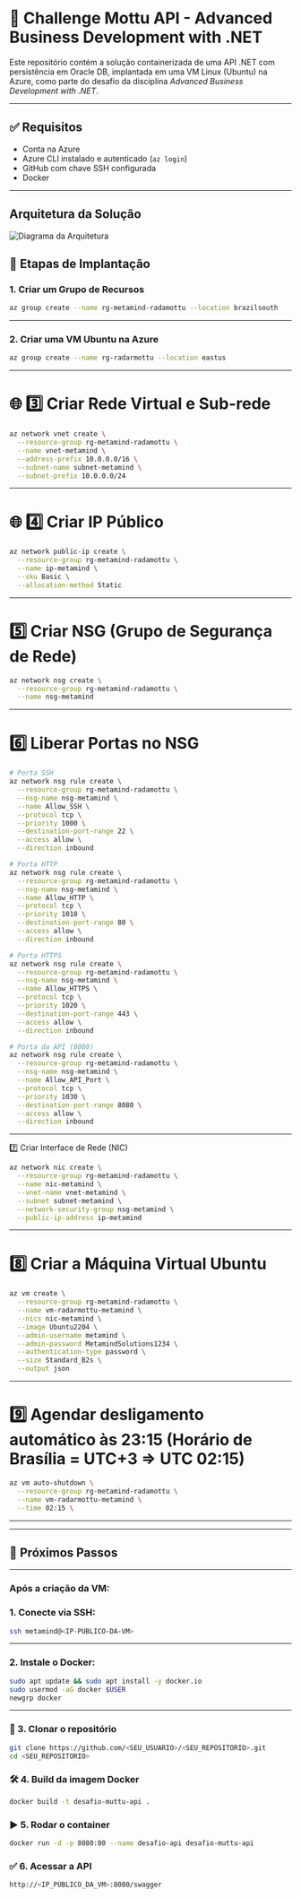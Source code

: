 # 🚀 Challenge Mottu API - Advanced Business Development with .NET

Este repositório contém a solução containerizada de uma API .NET com persistência em Oracle DB, implantada em uma VM Linux (Ubuntu) na Azure, como parte do desafio da disciplina *Advanced Business Development with .NET*.

---

## ✅ Requisitos

- Conta na Azure
- Azure CLI instalado e autenticado (`az login`)
- GitHub com chave SSH configurada
- Docker

---

## Arquitetura da Solução

![Diagrama da Arquitetura](assets/Diagrama%20de%20Arquitetura.jpg)

## 🧱 Etapas de Implantação

### 1. Criar um Grupo de Recursos

```bash
az group create --name rg-metamind-radamottu --location brazilsouth

```

---

### 2. Criar uma VM Ubuntu na Azure

```bash
az group create --name rg-radarmottu --location eastus
```
---

# 🌐 3️⃣ Criar Rede Virtual e Sub-rede

```bash
az network vnet create \
  --resource-group rg-metamind-radamottu \
  --name vnet-metamind \
  --address-prefix 10.0.0.0/16 \
  --subnet-name subnet-metamind \
  --subnet-prefix 10.0.0.0/24
```
---

# 🌐 4️⃣ Criar IP Público

```bash
az network public-ip create \
  --resource-group rg-metamind-radamottu \
  --name ip-metamind \
  --sku Basic \
  --allocation-method Static
```

---

# 5️⃣ Criar NSG (Grupo de Segurança de Rede)

```bash
az network nsg create \
  --resource-group rg-metamind-radamottu \
  --name nsg-metamind
```

---

# 6️⃣ Liberar Portas no NSG

```bash
# Porta SSH
az network nsg rule create \
  --resource-group rg-metamind-radamottu \
  --nsg-name nsg-metamind \
  --name Allow_SSH \
  --protocol tcp \
  --priority 1000 \
  --destination-port-range 22 \
  --access allow \
  --direction inbound

# Porta HTTP
az network nsg rule create \
  --resource-group rg-metamind-radamottu \
  --nsg-name nsg-metamind \
  --name Allow_HTTP \
  --protocol tcp \
  --priority 1010 \
  --destination-port-range 80 \
  --access allow \
  --direction inbound

# Porta HTTPS
az network nsg rule create \
  --resource-group rg-metamind-radamottu \
  --nsg-name nsg-metamind \
  --name Allow_HTTPS \
  --protocol tcp \
  --priority 1020 \
  --destination-port-range 443 \
  --access allow \
  --direction inbound

# Porta da API (8080)
az network nsg rule create \
  --resource-group rg-metamind-radamottu \
  --nsg-name nsg-metamind \
  --name Allow_API_Port \
  --protocol tcp \
  --priority 1030 \
  --destination-port-range 8080 \
  --access allow \
  --direction inbound
```
---

7️⃣ Criar Interface de Rede (NIC)

```bash
az network nic create \
  --resource-group rg-metamind-radamottu \
  --name nic-metamind \
  --vnet-name vnet-metamind \
  --subnet subnet-metamind \
  --network-security-group nsg-metamind \
  --public-ip-address ip-metamind
```

---
# 8️⃣ Criar a Máquina Virtual Ubuntu

```bash
az vm create \
  --resource-group rg-metamind-radamottu \
  --name vm-radarmottu-metamind \
  --nics nic-metamind \
  --image Ubuntu2204 \
  --admin-username metamind \
  --admin-password MetamindSolutions1234 \
  --authentication-type password \
  --size Standard_B2s \
  --output json
```
---

# 9️⃣ Agendar desligamento automático às 23:15 (Horário de Brasília = UTC+3 => UTC 02:15)

```bash
az vm auto-shutdown \
  --resource-group rg-metamind-radamottu \
  --name vm-radarmottu-metamind \
  --time 02:15 \
```
---

---

## 🐳 Próximos Passos

---

### Após a criação da VM:

### 1. Conecte via SSH:

```bash
ssh metamind@<IP-PUBLICO-DA-VM>
```
---

### 2. Instale o Docker:

```bash
sudo apt update && sudo apt install -y docker.io
sudo usermod -aG docker $USER
newgrp docker
```
---

### 📂 3. Clonar o repositório 


```bash
git clone https://github.com/<SEU_USUARIO>/<SEU_REPOSITORIO>.git
cd <SEU_REPOSITORIO>
```

### 🛠 4. Build da imagem Docker


```bash
docker build -t desafio-muttu-api .
```

### ▶️ 5. Rodar o container

```bash
docker run -d -p 8080:80 --name desafio-api desafio-muttu-api
```

### ✅ 6. Acessar a API


```bash
http://<IP_PÚBLICO_DA_VM>:8080/swagger
```

